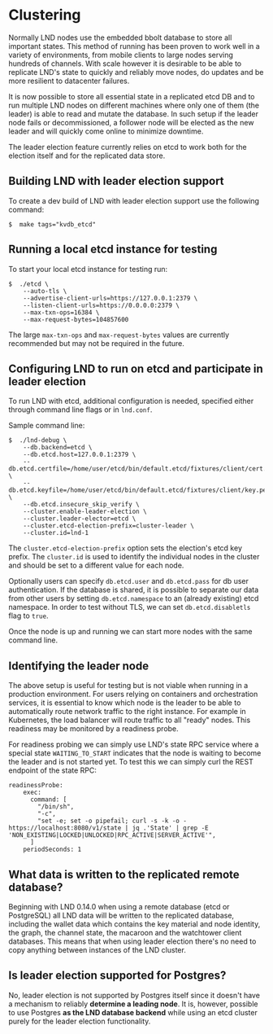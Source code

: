 # Clustering

Normally LND nodes use the embedded bbolt database to store all important states. This method of running has been proven to work well in a variety of environments, from mobile clients to large nodes serving hundreds of channels. With scale however it is desirable to be able to replicate LND's state to quickly and reliably move nodes, do updates and be more resilient to datacenter failures.

It is now possible to store all essential state in a replicated etcd DB and to run multiple LND nodes on different machines where only one of them (the leader) is able to read and mutate the database. In such setup if the leader node fails or decommissioned, a follower node will be elected as the new leader and will quickly come online to minimize downtime.

The leader election feature currently relies on etcd to work both for the election itself and for the replicated data store.

## Building LND with leader election support

To create a dev build of LND with leader election support use the following command:

```shell
$  make tags="kvdb_etcd"
```

## Running a local etcd instance for testing

To start your local etcd instance for testing run:

```shell
$  ./etcd \
    --auto-tls \
    --advertise-client-urls=https://127.0.0.1:2379 \
    --listen-client-urls=https://0.0.0.0:2379 \
    --max-txn-ops=16384 \
    --max-request-bytes=104857600
```

The large `max-txn-ops` and `max-request-bytes` values are currently recommended but may not be required in the future.

## Configuring LND to run on etcd and participate in leader election

To run LND with etcd, additional configuration is needed, specified either through command line flags or in `lnd.conf`.

Sample command line:

```shell
$  ./lnd-debug \
    --db.backend=etcd \
    --db.etcd.host=127.0.0.1:2379 \
    --db.etcd.certfile=/home/user/etcd/bin/default.etcd/fixtures/client/cert.pem \
    --db.etcd.keyfile=/home/user/etcd/bin/default.etcd/fixtures/client/key.pem \
    --db.etcd.insecure_skip_verify \
    --cluster.enable-leader-election \
    --cluster.leader-elector=etcd \
    --cluster.etcd-election-prefix=cluster-leader \
    --cluster.id=lnd-1
```

The `cluster.etcd-election-prefix` option sets the election's etcd key prefix. The `cluster.id` is used to identify the individual nodes in the cluster and should be set to a different value for each node.

Optionally users can specify `db.etcd.user` and `db.etcd.pass` for db user authentication. If the database is shared, it is possible to separate our data from other users by setting `db.etcd.namespace` to an (already existing) etcd namespace. In order to test without TLS, we can set `db.etcd.disabletls` flag to `true`.

Once the node is up and running we can start more nodes with the same command line.

## Identifying the leader node

The above setup is useful for testing but is not viable when running in a production environment. For users relying on containers and orchestration services, it is essential to know which node is the leader to be able to automatically route network traffic to the right instance. For example in Kubernetes, the load balancer will route traffic to all "ready" nodes. This readiness may be monitored by a readiness probe.

For readiness probing we can simply use LND's state RPC service where a special state `WAITING_TO_START` indicates that the node is waiting to become the leader and is not started yet. To test this we can simply curl the REST endpoint of the state RPC:

```
readinessProbe:
    exec:
      command: [
        "/bin/sh",
        "-c",
        "set -e; set -o pipefail; curl -s -k -o - https://localhost:8080/v1/state | jq .'State' | grep -E 'NON_EXISTING|LOCKED|UNLOCKED|RPC_ACTIVE|SERVER_ACTIVE'",
      ]
    periodSeconds: 1
```

## What data is written to the replicated remote database?

Beginning with LND 0.14.0 when using a remote database (etcd or PostgreSQL) all LND data will be written to the replicated database, including the wallet data which contains the key material and node identity, the graph, the channel state, the macaroon and the watchtower client databases. This means that when using leader election there's no need to copy anything between instances of the LND cluster.

## Is leader election supported for Postgres?

No, leader election is not supported by Postgres itself since it doesn't have a mechanism to reliably **determine a leading node**. It is, however, possible to use Postgres **as the LND database backend** while using an etcd cluster purely for the leader election functionality.
